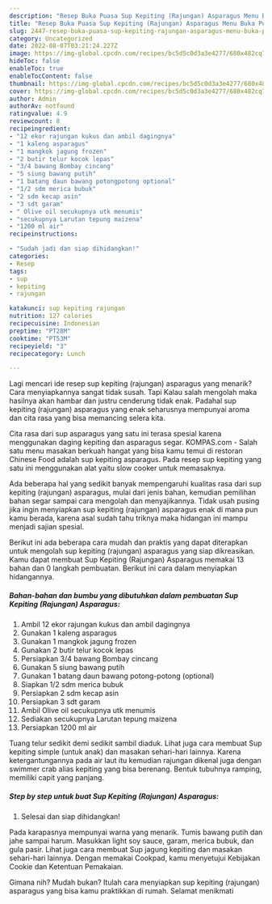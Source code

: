 ```yaml
---
description: "Resep Buka Puasa Sup Kepiting (Rajungan) Asparagus Menu Buka Puas"
title: "Resep Buka Puasa Sup Kepiting (Rajungan) Asparagus Menu Buka Puas"
slug: 2447-resep-buka-puasa-sup-kepiting-rajungan-asparagus-menu-buka-puas
category: Uncategorized
date: 2022-08-07T03:21:24.227Z
image: https://img-global.cpcdn.com/recipes/bc5d5c0d3a3e4277/680x482cq70/sup-kepiting-rajungan-asparagus-foto-resep-utama.jpg
hideToc: false
enableToc: true
enableTocContent: false
thumbnail: https://img-global.cpcdn.com/recipes/bc5d5c0d3a3e4277/680x482cq70/sup-kepiting-rajungan-asparagus-foto-resep-utama.jpg
cover: https://img-global.cpcdn.com/recipes/bc5d5c0d3a3e4277/680x482cq70/sup-kepiting-rajungan-asparagus-foto-resep-utama.jpg
author: Admin
authorAv: notfound
ratingvalue: 4.9
reviewcount: 8
recipeingredient:
- "12 ekor rajungan kukus dan ambil dagingnya"
- "1 kaleng asparagus"
- "1 mangkok jagung frozen"
- "2 butir telur kocok lepas"
- "3/4 bawang Bombay cincang"
- "5 siung bawang putih"
- "1 batang daun bawang potongpotong optional"
- "1/2 sdm merica bubuk"
- "2 sdm kecap asin"
- "3 sdt garam"
- " Olive oil secukupnya utk menumis"
- "secukupnya Larutan tepung maizena"
- "1200 ml air"
recipeinstructions:

- "Sudah jadi dan siap dihidangkan!"
categories:
- Resep
tags:
- sup
- kepiting
- rajungan

katakunci: sup kepiting rajungan 
nutrition: 127 calories
recipecuisine: Indonesian
preptime: "PT28M"
cooktime: "PT53M"
recipeyield: "3"
recipecategory: Lunch

---
```



Lagi mencari ide resep sup kepiting (rajungan) asparagus yang menarik? Cara menyiapkannya sangat tidak susah. Tapi Kalau salah mengolah maka hasilnya akan hambar dan justru cenderung tidak enak. Padahal sup kepiting (rajungan) asparagus yang enak seharusnya mempunyai aroma dan cita rasa yang bisa memancing selera kita.


Cita rasa dari sup asparagus yang satu ini terasa spesial karena menggunakan daging kepiting dan asparagus segar. KOMPAS.com - Salah satu menu masakan berkuah hangat yang bisa kamu temui di restoran Chinese Food adalah sup kepiting asparagus. Pada resep sup kepiting yang satu ini menggunakan alat yaitu slow cooker untuk memasaknya.

Ada beberapa hal yang sedikit banyak mempengaruhi kualitas rasa dari sup kepiting (rajungan) asparagus, mulai dari jenis bahan, kemudian pemilihan bahan segar sampai cara mengolah dan menyajikannya. Tidak usah pusing jika ingin menyiapkan sup kepiting (rajungan) asparagus enak di mana pun kamu berada, karena asal sudah tahu triknya maka hidangan ini mampu menjadi sajian spesial.


Berikut ini ada beberapa cara mudah dan praktis yang dapat diterapkan untuk mengolah sup kepiting (rajungan) asparagus yang siap dikreasikan. Kamu dapat membuat Sup Kepiting (Rajungan) Asparagus memakai 13 bahan dan 0 langkah pembuatan. Berikut ini cara dalam menyiapkan hidangannya.

<!--inarticleads1-->

##### Bahan-bahan dan bumbu yang dibutuhkan dalam pembuatan Sup Kepiting (Rajungan) Asparagus:

1. Ambil 12 ekor rajungan kukus dan ambil dagingnya
1. Gunakan 1 kaleng asparagus
1. Gunakan 1 mangkok jagung frozen
1. Gunakan 2 butir telur kocok lepas
1. Persiapkan 3/4 bawang Bombay cincang
1. Gunakan 5 siung bawang putih
1. Gunakan 1 batang daun bawang potong-potong (optional)
1. Siapkan 1/2 sdm merica bubuk
1. Persiapkan 2 sdm kecap asin
1. Persiapkan 3 sdt garam
1. Ambil  Olive oil secukupnya utk menumis
1. Sediakan secukupnya Larutan tepung maizena
1. Persiapkan 1200 ml air


Tuang telur sedikit demi sedikit sambil diaduk. Lihat juga cara membuat Sup kepiting simple (untuk anak) dan masakan sehari-hari lainnya. Karena ketergantungannya pada air laut itu kemudian rajungan dikenal juga dengan swimmer crab alias kepiting yang bisa berenang. Bentuk tubuhnya ramping, memiliki capit yang panjang. 

<!--inarticleads2-->

##### Step by step untuk buat Sup Kepiting (Rajungan) Asparagus:


1. Selesai dan siap dihidangkan!

Pada karapasnya mempunyai warna yang menarik. Tumis bawang putih dan jahe sampai harum. Masukkan light soy sauce, garam, merica bubuk, dan gula pasir. Lihat juga cara membuat Sup jagung kepiting dan masakan sehari-hari lainnya. Dengan memakai Cookpad, kamu menyetujui Kebijakan Cookie dan Ketentuan Pemakaian. 

Gimana nih? Mudah bukan? Itulah cara menyiapkan sup kepiting (rajungan) asparagus yang bisa kamu praktikkan di rumah. Selamat menikmati
